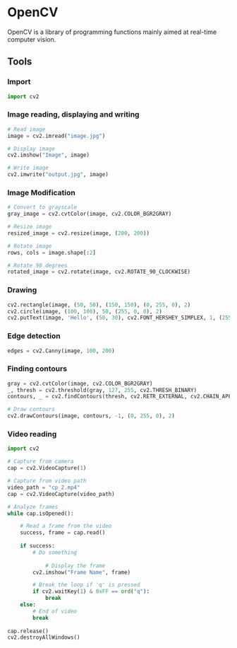 # OpenCV
OpenCV is a library of programming functions mainly aimed at real-time computer vision. 

## Tools

### Import 
```python
import cv2
```
### Image reading, displaying and writing
```python
# Read image
image = cv2.imread("image.jpg")

# Display image
cv2.imshow("Image", image)

# Write image
cv2.imwrite("output.jpg", image)
```

### Image Modification
```python
# Convert to grayscale
gray_image = cv2.cvtColor(image, cv2.COLOR_BGR2GRAY)

# Resize image
resized_image = cv2.resize(image, (200, 200))

# Rotate image
rows, cols = image.shape[:2]

# Rotate 90 degrees
rotated_image = cv2.rotate(image, cv2.ROTATE_90_CLOCKWISE)
```

### Drawing
```python
cv2.rectangle(image, (50, 50), (150, 150), (0, 255, 0), 2)  
cv2.circle(image, (100, 100), 50, (255, 0, 0), 2)          
cv2.putText(image, 'Hello', (50, 30), cv2.FONT_HERSHEY_SIMPLEX, 1, (255, 0, 0), 2)
```

### Edge detection
```python
edges = cv2.Canny(image, 100, 200)
```

### Finding contours
```python
gray = cv2.cvtColor(image, cv2.COLOR_BGR2GRAY)
_, thresh = cv2.threshold(gray, 127, 255, cv2.THRESH_BINARY)
contours, _ = cv2.findContours(thresh, cv2.RETR_EXTERNAL, cv2.CHAIN_APPROX_SIMPLE)

# Draw contours
cv2.drawContours(image, contours, -1, (0, 255, 0), 2)
```

### Video reading
```python
import cv2

# Capture from camera
cap = cv2.VideoCapture(1)

# Capture from video path
video_path = "cp_2.mp4"
cap = cv2.VideoCapture(video_path)

# Analyze frames
while cap.isOpened():

    # Read a frame from the video
    success, frame = cap.read()
    
    if success:
        # Do something
        
		    # Display the frame
        cv2.imshow("Frame Name", frame)

        # Break the loop if 'q' is pressed
        if cv2.waitKey(1) & 0xFF == ord("q"):
            break
    else:
        # End of video
        break
        
cap.release()
cv2.destroyAllWindows() 
```